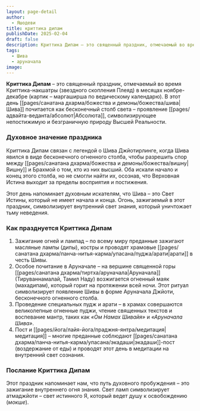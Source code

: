 ```yaml
---
layout: page-detail
author:
  - Яшодеви
title: криттика дипам
publishDate: 2025-02-04
draft: false
description: Криттика Дипам – это священный праздник, отмечаемый во время Криттика-накшатры (звездного скопления) в месяцах ноябре-декабре (картик – маргаширша по ведическому календарю). В этот день Шива почитается как бесконечный столб света – проявление Абсолюта, символизирующее непостижимую и безграничную природу Высшей Реальности.
tags:
  - Шива
  - аруначала
image:
---
```

**Криттика Дипам** – это священный праздник, отмечаемый во время Криттика-накшатры (звездного скопления Плеяд) в месяцах ноябре-декабре (картик – маргаширша по ведическому календарю). В этот день [[pages/санатана дхарма/божества и демоны/божества/шива|Шива]] почитается как бесконечный столб света – проявление [[pages/адвайта-веданта/абсолют|Абсолюта]], символизирующее непостижимую и безграничную природу Высшей Реальности.

### Духовное значение праздника

Криттика Дипам связан с легендой о Шива Джйотирлинге, когда Шива явился в виде бесконечного огненного столба, чтобы разрешить спор между [[pages/санатана дхарма/божества и демоны/божества/вишну|Вишну]] и Брахмой о том, кто из них высший. Оба искали начало и конец этого столба, но не смогли найти их, осознав, что Верховная Истина выходит за пределы восприятия и постижения.

Этот день напоминает духовным искателям, что Шива – это Свет Истины, который не имеет начала и конца. Огонь, зажигаемый в этот праздник, символизирует внутренний свет знания, который уничтожает тьму неведения.

### Как празднуется Криттика Дипам

1. Зажигание огней и лампад – по всему миру преданные зажигают масляные лампы (дипы), костры и проводят храмовые [[pages/санатана дхарма/панча-нитья-карма/упасана/пуджа/арати|арати]] в честь Шивы.
2. Особое почитание в Аруначале – на вершине священной горы [[pages/санатана дхарма/тиртха/аруначала|Аруначала]] (Тируваннамалай, Тамил Наду) возжигается огненный маяк (махадипам), который горит на протяжении всей ночи. Этот ритуал символизирует появление Шивы в форме Аруначала Джйоти, бесконечного огненного столба.
3. Проведение специальных пудж и арати – в храмах совершаются великолепные огненные пуджи, чтение священных текстов и воспевание мантр, таких как _«Ом Намах Шивайя»_ и _«Аруначала Шива»_.
4. Пост и [[pages/йога/лайя-йога/праджня-янтра/медитация|медитация]] – многие преданные соблюдают [[pages/санатана дхарма/панча-нитья-карма/упасана/экадаши|экадаши]]-пост (воздержание от еды) и проводят этот день в медитации на внутренний свет сознания.

### Послание Криттика Дипам

Этот праздник напоминает нам, что путь духовного пробуждения – это зажигание внутреннего огня знания. Свет ламп символизирует атмаджйоти – свет истинного Я, который ведет душу к освобождению (_мокше_).